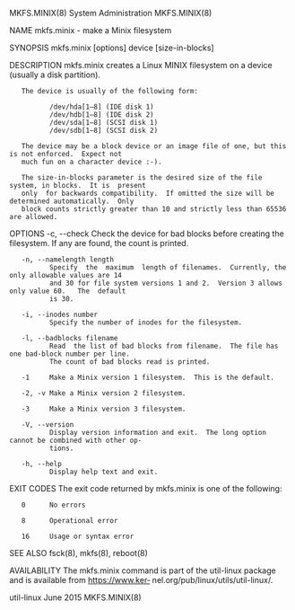 MKFS.MINIX(8)                            System Administration                           MKFS.MINIX(8)

NAME
       mkfs.minix - make a Minix filesystem

SYNOPSIS
       mkfs.minix [options] device [size-in-blocks]

DESCRIPTION
       mkfs.minix creates a Linux MINIX filesystem on a device (usually a disk partition).

       The device is usually of the following form:

              /dev/hda[1–8] (IDE disk 1)
              /dev/hdb[1–8] (IDE disk 2)
              /dev/sda[1–8] (SCSI disk 1)
              /dev/sdb[1–8] (SCSI disk 2)

       The device may be a block device or an image file of one, but this is not enforced.  Expect not
       much fun on a character device :-).

       The size-in-blocks parameter is the desired size of the file system, in blocks.  It is  present
       only  for backwards compatibility.  If omitted the size will be determined automatically.  Only
       block counts strictly greater than 10 and strictly less than 65536 are allowed.

OPTIONS
       -c, --check
              Check the device for bad blocks before creating the filesystem.  If any are  found,  the
              count is printed.

       -n, --namelength length
              Specify  the  maximum  length of filenames.  Currently, the only allowable values are 14
              and 30 for file system versions 1 and 2.  Version 3 allows only value 60.   The  default
              is 30.

       -i, --inodes number
              Specify the number of inodes for the filesystem.

       -l, --badblocks filename
              Read  the list of bad blocks from filename.  The file has one bad-block number per line.
              The count of bad blocks read is printed.

       -1     Make a Minix version 1 filesystem.  This is the default.

       -2, -v Make a Minix version 2 filesystem.

       -3     Make a Minix version 3 filesystem.

       -V, --version
              Display version information and exit.  The long option cannot be combined with other op‐
              tions.

       -h, --help
              Display help text and exit.

EXIT CODES
       The exit code returned by mkfs.minix is one of the following:

       0      No errors

       8      Operational error

       16     Usage or syntax error

SEE ALSO
       fsck(8), mkfs(8), reboot(8)

AVAILABILITY
       The mkfs.minix command is part of the util-linux package and is available from https://www.ker‐
       nel.org/pub/linux/utils/util-linux/.

util-linux                                     June 2015                                 MKFS.MINIX(8)
